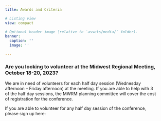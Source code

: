 ```yaml
---
title: Awards and Criteria

# Listing view
view: compact

# Optional header image (relative to `assets/media/` folder).
banner:
  caption: ''
  image: ''

---
```

### Are you looking to volunteer at the Midwest Regional Meeting, October 18-20, 2023?

We are in need of volunteers for each half day session (Wednesday afternoon – Friday afternoon) at the meeting. If you are able to help with 3 of the half day sessions, the MWRM planning committee will cover the cost of registration for the conference.

If you are able to volunteer for any half day session of the conference, please sign up here: